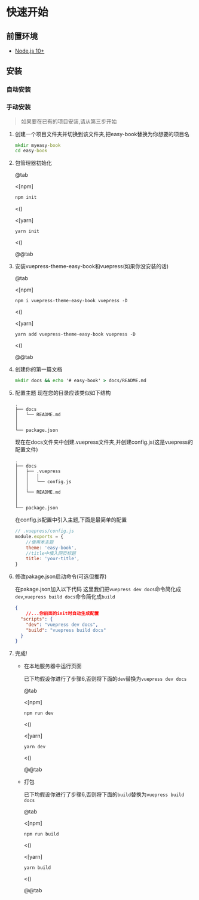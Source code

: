 # 快速开始
## 前置环境
- [Node.js 10+](https://nodejs.org/en)

## 安装
### 自动安装
### 手动安装
> 如果要在已有的项目安装,请从第三步开始
1. 创建一个项目文件夹并切换到该文件夹,把easy-book替换为你想要的项目名
    ```cmd
    mkdir myeasy-book
    cd easy-book
    ```
2. 包管理器初始化


    @tab

    <[npm]

    ```sh
    npm init
    ```

    <()

    <[yarn]

    ```
    yarn init 
    ```
    <()

    @@tab

3. 安装vuepress-theme-easy-book和vuepress(如果你没安装的话)
   

    @tab

    <[npm]

    ```
    npm i vuepress-theme-easy-book vuepress -D
    ```

    <()

    <[yarn]

    ```
    yarn add vuepress-theme-easy-book vuepress -D
    ```

    <()

    @@tab




4. 创建你的第一篇文档
    ```cmd
    mkdir docs && echo '# easy-book' > docs/README.md
    ```
5. 配置主题
    现在您的目录应该类似如下结构
     ```
    .
    ├── docs
    │   └── README.md
    │   
    │ 
    └── package.json
    ```
    现在在docs文件夹中创建.vuepress文件夹,并创建config.js(这是vuepress的配置文件)
    ```
    .
    ├── docs
    │   ├── .vuepress 
    │   │   │
    │   │   └── config.js
    │   │ 
    │   └── README.md
    │   
    │ 
    └── package.json
    ```
    在config.js配置中引入主题,下面是最简单的配置
    ```js
    // .vuepress/config.js
    module.exports = {
        //使用本主题
        theme: 'easy-book',
        //title中填入网页标题
        title: 'your-title',
    }
    ```
6. 修改pakage.json启动命令(可选但推荐)
   
   在pakage.json加入以下代码
   这里我们把`vuepress dev docs`命令简化成`dev`,`vuepress build docs`命令简化成`build`
   
    ```json
    {
        //...你前面的init时自动生成配置
      "scripts": {
        "dev": "vuepress dev docs",
        "build": "vuepress build docs"
      }
    }
    ```

7. 完成!
   - 在本地服务器中运行页面

        已下均假设你进行了步骤6,否则将下面的`dev`替换为`vuepress dev docs`

        @tab

        <[npm]

        ```
        npm run dev
        ```

        <()

        <[yarn]

        ```
        yarn dev
        ```
        <()

        @@tab
       
   - 打包

        已下均假设你进行了步骤6,否则将下面的`build`替换为`vuepress build docs`

        @tab

        <[npm]

        ```
        npm run build
        ```

        <()

        <[yarn]

        ```
        yarn build
        ```
        <()

        @@tab